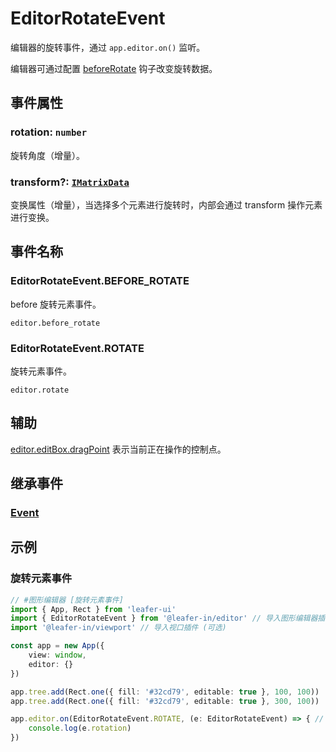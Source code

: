 # EditorRotateEvent

编辑器的旋转事件，通过 `app.editor.on()` 监听。

编辑器可通过配置 [beforeRotate](/plugin/in/editor/config/event.md#beforerotate-ieditorbeforerotate) 钩子改变旋转数据。

## 事件属性

### rotation: `number`

旋转角度（增量）。

### transform?: [`IMatrixData`](/api/interfaces/IMatrixData.md)

变换属性（增量），当选择多个元素进行旋转时，内部会通过 transform 操作元素进行变换。

## 事件名称

### EditorRotateEvent.BEFORE_ROTATE

before 旋转元素事件。

`editor.before_rotate`

### EditorRotateEvent.ROTATE

旋转元素事件。

`editor.rotate`

## 辅助

[editor.editBox.dragPoint](../EditBox.md#dragpoint-editpoint) 表示当前正在操作的控制点。

## 继承事件

### [Event](/reference/event/basic/Event.md)

<!-- ## API

### [EditorRotateEvent](/api/classes/EditorRotateEvent.md) -->

## 示例

### 旋转元素事件

```ts
// #图形编辑器 [旋转元素事件]
import { App, Rect } from 'leafer-ui'
import { EditorRotateEvent } from '@leafer-in/editor' // 导入图形编辑器插件 // [!code hl] 
import '@leafer-in/viewport' // 导入视口插件 (可选)

const app = new App({
    view: window,
    editor: {}
})

app.tree.add(Rect.one({ fill: '#32cd79', editable: true }, 100, 100))
app.tree.add(Rect.one({ fill: '#32cd79', editable: true }, 300, 100))

app.editor.on(EditorRotateEvent.ROTATE, (e: EditorRotateEvent) => { // [!code hl:3]
    console.log(e.rotation)
})
```

